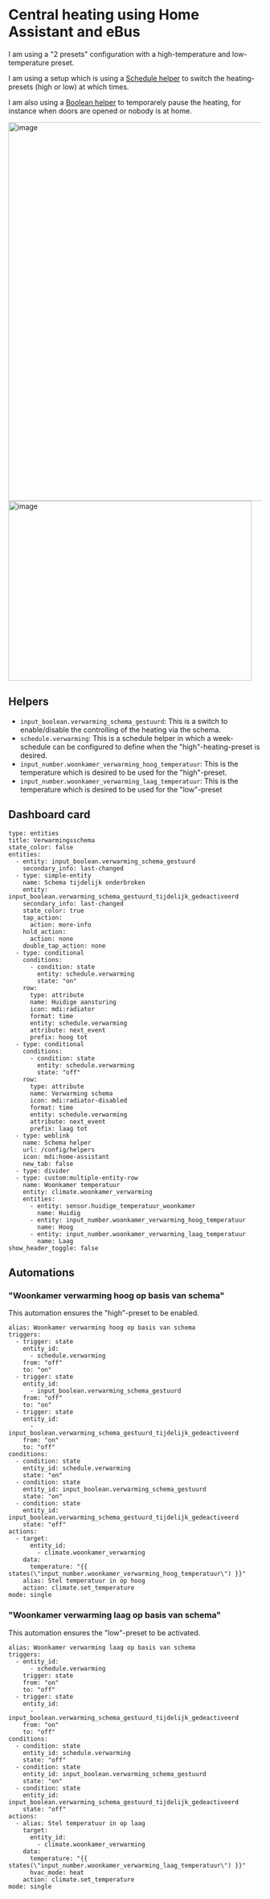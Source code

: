 # Central heating using Home Assistant and eBus
I am using a "2 presets" configuration with a high-temperature and low-temperature preset.

I am using a setup which is using a [Schedule helper](https://www.home-assistant.io/integrations/schedule/) to switch the heating-presets (high or low) at which times.

I am also using a [Boolean helper](https://www.home-assistant.io/integrations/input_boolean/) to temporarely pause the heating, for instance when doors are opened or nobody is at home.


<img width="523" height="754" alt="image" src="https://github.com/user-attachments/assets/d734b624-4827-4179-90d2-9233c4466080" /><img width="484" height="358" alt="image" src="https://github.com/user-attachments/assets/2b44944b-b49f-4df2-91f2-22f35734f6e3" />

## Helpers
* `input_boolean.verwarming_schema_gestuurd`: This is a switch to enable/disable the controlling of the heating via the schema.
* `schedule.verwarming`: This is a schedule helper in which a week-schedule can be configured to define when the "high"-heating-preset is desired.
* `input_number.woonkamer_verwarming_hoog_temperatuur`: This is the temperature which is desired to be used for the "high"-preset.
* `input_number.woonkamer_verwarming_laag_temperatuur`: This is the temperature which is desired to be used for the "low"-preset

## Dashboard card
```
type: entities
title: Verwarmingsschema
state_color: false
entities:
  - entity: input_boolean.verwarming_schema_gestuurd
    secondary_info: last-changed
  - type: simple-entity
    name: Schema tijdelijk onderbroken
    entity: input_boolean.verwarming_schema_gestuurd_tijdelijk_gedeactiveerd
    secondary_info: last-changed
    state_color: true
    tap_action:
      action: more-info
    hold_action:
      action: none
    double_tap_action: none
  - type: conditional
    conditions:
      - condition: state
        entity: schedule.verwarming
        state: "on"
    row:
      type: attribute
      name: Huidige aansturing
      icon: mdi:radiator
      format: time
      entity: schedule.verwarming
      attribute: next_event
      prefix: hoog tot
  - type: conditional
    conditions:
      - condition: state
        entity: schedule.verwarming
        state: "off"
    row:
      type: attribute
      name: Verwarming schema
      icon: mdi:radiator-disabled
      format: time
      entity: schedule.verwarming
      attribute: next_event
      prefix: laag tot
  - type: weblink
    name: Schema helper
    url: /config/helpers
    icon: mdi:home-assistant
    new_tab: false
  - type: divider
  - type: custom:multiple-entity-row
    name: Woonkamer temperatuur
    entity: climate.woonkamer_verwarming
    entities:
      - entity: sensor.huidige_temperatuur_woonkamer
        name: Huidig
      - entity: input_number.woonkamer_verwarming_hoog_temperatuur
        name: Hoog
      - entity: input_number.woonkamer_verwarming_laag_temperatuur
        name: Laag
show_header_toggle: false
```
## Automations

### "Woonkamer verwarming hoog op basis van schema"
This automation ensures the "high"-preset to be enabled.
```
alias: Woonkamer verwarming hoog op basis van schema
triggers:
  - trigger: state
    entity_id:
      - schedule.verwarming
    from: "off"
    to: "on"    
  - trigger: state
    entity_id:
      - input_boolean.verwarming_schema_gestuurd
    from: "off"
    to: "on"
  - trigger: state
    entity_id:
      - input_boolean.verwarming_schema_gestuurd_tijdelijk_gedeactiveerd
    from: "on"
    to: "off"
conditions:
  - condition: state
    entity_id: schedule.verwarming
    state: "on"
  - condition: state
    entity_id: input_boolean.verwarming_schema_gestuurd
    state: "on"
  - condition: state
    entity_id: input_boolean.verwarming_schema_gestuurd_tijdelijk_gedeactiveerd
    state: "off"
actions:
  - target:
      entity_id:
        - climate.woonkamer_verwarming
    data:
      temperature: "{{ states(\"input_number.woonkamer_verwarming_hoog_temperatuur\") }}"
    alias: Stel temperatuur in op hoog
    action: climate.set_temperature
mode: single
```


### "Woonkamer verwarming laag op basis van schema"
This automation ensures the "low"-preset to be activated.
```
alias: Woonkamer verwarming laag op basis van schema
triggers:
  - entity_id:
      - schedule.verwarming
    trigger: state
    from: "on"
    to: "off"
  - trigger: state
    entity_id:
      - input_boolean.verwarming_schema_gestuurd_tijdelijk_gedeactiveerd
    from: "on"
    to: "off"
conditions:
  - condition: state
    entity_id: schedule.verwarming
    state: "off"
  - condition: state
    entity_id: input_boolean.verwarming_schema_gestuurd
    state: "on"
  - condition: state
    entity_id: input_boolean.verwarming_schema_gestuurd_tijdelijk_gedeactiveerd
    state: "off"
actions:
  - alias: Stel temperatuur in op laag
    target:
      entity_id:
        - climate.woonkamer_verwarming
    data:
      temperature: "{{ states(\"input_number.woonkamer_verwarming_laag_temperatuur\") }}"
      hvac_mode: heat
    action: climate.set_temperature
mode: single
```

